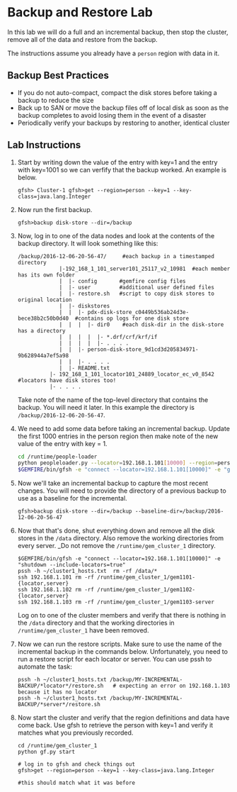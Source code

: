 # Backup and Restore Lab

In this lab we will do a full and an incremental backup, then stop the 
cluster, remove all of the data and restore from the backup.

The instructions assume you already have a `person` region with data in it.

## Backup Best Practices

- If you do not auto-compact, compact the disk stores before taking a backup to reduce the size
- Back up to SAN or move the backup files off of local disk as soon as the backup completes to avoid losing them in the event of a disaster
- Periodically verify your backups by restoring to another, identical cluster


## Lab Instructions

1. Start by writing down the value of the entry with key=1 and the entry with key=1001 so we can verfify that the backup worked.  An example is below.

	```
	gfsh> Cluster-1 gfsh>get --region=person --key=1 --key-class=java.lang.Integer
	```
	
2. Now run the first backup.

	```
	gfsh>backup disk-store --dir=/backup 
	```
	
3. Now, log in to one of the data nodes and look at the contents of the backup 
	directory.  It will look something like this:
	
	```
	/backup/2016-12-06-20-56-47/     #each backup in a timestamped directory
	             |-192_168_1_101_server101_25117_v2_10981  #each member has its own folder
	             |  |- config       #gemfire config files
	             |  |- user         #additional user defined files
	             |  |- restore.sh   #script to copy disk stores to original location
	             |  |- diskstores
	             |  |  |- pdx-disk-store_c0449b536ab24d3e-bece38b2c50b0d40  #contains op logs for one disk store
	             |  |  |  |- dir0    #each disk-dir in the disk-store has a directory
	             |  |  |  |  |- *.drf/crf/krf/if      
	             |  |  |  |  |- . . . .
	             |  |  |- person-disk-store_9d1cd3d205834971-9b628944a7ef5a98
	             |  |  |- . . . .
	             |  |- README.txt 
	          |- 192_168_1_101_locator101_24889_locator_ec_v0_8542  #locators have disk stores too!
	          |- . . . . 
	```
	
	Take note of the name of the top-level directory that contains the backup. 
	You will need it later.  In this example the directory is
	 `/backup/2016-12-06-20-56-47`.
	 
4. We need to add some data before taking an incremental backup.  Update the first 1000 entries 
	in the person region then make note of the new value of the entry with key = 1.
	
	```bash
	cd /runtime/people-loader
	python peopleloader.py --locator=192.168.1.101[10000] --region=person --count=1000
	$GEMFIRE/bin/gfsh -e "connect --locator=192.168.1.101[10000]" -e "get --region=person --key=1 --key-class=java.lang.Integer"
	```
	
5. Now we'll take an incremental backup to capture the most recent changes.  You will need to provide the directory of a previous backup to use as a baseline for the incremental.

	```
	gfsh>backup disk-store --dir=/backup --baseline-dir=/backup/2016-12-06-20-56-47
	```
	
	
6. Now that that's done, shut everything down and remove all the disk stores in the `/data`  directory.  Also remove the working directories from every 
server. _Do not remove the `/runtime/gem_cluster_1` directory.

	```
	$GEMFIRE/bin/gfsh -e "connect --locator=192.168.1.101[10000]" -e "shutdown --include-locators=true"
	pssh -h ~/cluster1_hosts.txt  rm -rf /data/*
	ssh 192.168.1.101 rm -rf /runtime/gem_cluster_1/gem1101-{locator,server}
	ssh 192.168.1.102 rm -rf /runtime/gem_cluster_1/gem1102-{locator,server}
	ssh 192.168.1.103 rm -rf /runtime/gem_cluster_1/gem1103-server
	```
	
	Log on to one of the cluster members and verify that there is nothing in 
	the `/data` directory and that the working directories in 
	`/runtime/gem_cluster_1` have been removed.
	
7. Now we can run the restore scripts.  Make sure to use the name of the 
	incremental backup in the commands below. Unfortunately, you need to 
	run a restore script for each locator or server.  You can use pssh 
	to automate the task:
	
	```
	pssh -h ~/cluster1_hosts.txt /backup/MY-INCREMENTAL-BACKUP/*locator*/restore.sh   # expecting an error on 192.168.1.103 because it has no locator
	pssh -h ~/cluster1_hosts.txt /backup/MY-INCREMENTAL-BACKUP/*server*/restore.sh   
	```
		
8. Now start the cluster and verify that the region definitions and data 
	have come back.  Use gfsh to retrieve the person with key=1 and verify 
	it matches what you previously recorded.
	
	```
	cd /runtime/gem_cluster_1
	python gf.py start 
	
	# log in to gfsh and check things out
	gfsh>get --region=person --key=1 --key-class=java.lang.Integer
	
	#this should match what it was before
	```
	
	

